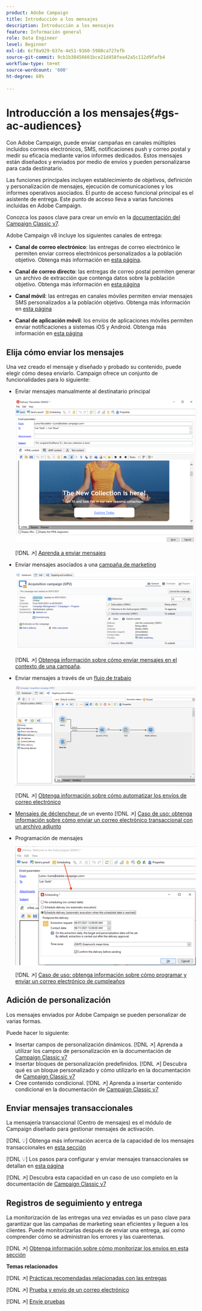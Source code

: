 ```yaml
---
product: Adobe Campaign
title: Introducción a los mensajes
description: Introducción a los mensajes
feature: Información general
role: Data Engineer
level: Beginner
exl-id: 6cf8a929-637e-4e51-9160-5980ca727efb
source-git-commit: 9cb1b38456601bce21d458fea42a5c112d9fafb4
workflow-type: tm+mt
source-wordcount: '600'
ht-degree: 68%

---
```


# Introducción a los mensajes{#gs-ac-audiences}

Con Adobe Campaign, puede enviar campañas en canales múltiples incluidos correos electrónicos, SMS, notificaciones push y correo postal y medir su eficacia mediante varios informes dedicados. Estos mensajes están diseñados y enviados por medio de envíos y pueden personalizarse para cada destinatario.

Las funciones principales incluyen establecimiento de objetivos, definición y personalización de mensajes, ejecución de comunicaciones y los informes operativos asociados. El punto de acceso funcional principal es el asistente de entrega. Este punto de acceso lleva a varias funciones incluidas en Adobe Campaign.

Conozca los pasos clave para crear un envío en la [documentación del Campaign Classic v7](https://experienceleague.adobe.com/docs/campaign-classic/using/sending-messages/key-steps-when-creating-a-delivery/steps-about-delivery-creation-steps.html?lang=es).

Adobe Campaign v8 incluye los siguientes canales de entrega:

* **Canal de correo electrónico**: las entregas de correo electrónico le permiten enviar correos electrónicos personalizados a la población objetivo. Obtenga más información en [esta página](../send/email.md).

* **Canal de correo directo**: las entregas de correo postal permiten generar un archivo de extracción que contenga datos sobre la población objetivo.  Obtenga más información en [esta página](../send/direct-mail.md)

* **Canal móvil**: las entregas en canales móviles permiten enviar mensajes SMS personalizados a la población objetivo.  Obtenga más información en [esta página](../send/sms.md)

* **Canal de aplicación móvil**: los envíos de aplicaciones móviles permiten enviar notificaciones a sistemas iOS y Android.  Obtenga más información en [esta página](../send/push.md)

<!--
* **LINE channel**: LINE deliveries let you send messages on LINE, an instant messaging application available on all smartphones. Learn more in [this page](../send/line.md)
-->

## Elija cómo enviar los mensajes

Una vez creado el mensaje y diseñado y probado su contenido, puede elegir cómo desea enviarlo. Campaign ofrece un conjunto de funcionalidades para lo siguiente:

* Enviar mensajes manualmente al destinatario principal

   ![](assets/send-email.png)

   [!DNL :arrow_upper_right:] [Aprenda a enviar mensajes](https://experienceleague.adobe.com/docs/campaign-classic/using/sending-messages/sending-emails/sending-an-email/sending-messages.html?lang=es)
* Enviar mensajes asociados a una [campaña de marketing](campaigns.md)

   ![](assets/deliveries-in-a-campaign.png)

   [!DNL :arrow_upper_right:] [Obtenga información sobre cómo enviar mensajes en el contexto de una campaña](https://experienceleague.adobe.com/docs/campaign-classic/using/orchestrating-campaigns/orchestrate-campaigns/marketing-campaign-deliveries.html?lang=es).
* Enviar mensajes a través de un [flujo de trabajo](../config/workflows.md)

   ![](assets/send-in-a-wf.png)

   [!DNL :arrow_upper_right:] [Obtenga información sobre cómo automatizar los envíos de correo electrónico](https://experienceleague.adobe.com/docs/campaign-classic/using/automating-with-workflows/action-activities/delivery.html?lang=es)
* [Mensajes de déclencheur ](../send/transactional.md) de un evento
   [!DNL :arrow_upper_right:] [Caso de uso: obtenga información sobre cómo enviar un correo electrónico transaccional con un archivo adjunto](https://experienceleague.adobe.com/docs/campaign-classic/using/transactional-messaging/transactional-email-with-attachments.html?lang=en)
* Programación de mensajes

   ![](assets/schedule-send.png)

   [!DNL :arrow_upper_right:] [Caso de uso: obtenga información sobre cómo programar y enviar un correo electrónico de cumpleaños](https://experienceleague.adobe.com/docs/campaign-classic/using/automating-with-workflows/use-cases/deliveries/sending-a-birthday-email.html?lang=es)


## Adición de personalización

Los mensajes enviados por Adobe Campaign se pueden personalizar de varias formas.

Puede hacer lo siguiente:

* Insertar campos de personalización dinámicos.
   [!DNL :arrow_upper_right:] Aprenda a utilizar los campos de personalización en la documentación de  [Campaign Classic v7](https://experienceleague.adobe.com/docs/campaign-classic/using/sending-messages/personalizing-deliveries/personalization-fields.html?lang=es)
* Insertar bloques de personalización predefinidos.
   [!DNL :arrow_upper_right:] Descubra qué es un bloque personalizado y cómo utilizarlo en la documentación de  [Campaign Classic v7](https://experienceleague.adobe.com/docs/campaign-classic/using/sending-messages/personalizing-deliveries/personalization-blocks.html?lang=es)
* Cree contenido condicional.
   [!DNL :arrow_upper_right:] Aprenda a insertar contenido condicional en la documentación de  [Campaign Classic v7](https://experienceleague.adobe.com/docs/campaign-classic/using/sending-messages/personalizing-deliveries/conditional-content.html?lang=es)

## Enviar mensajes transaccionales

La mensajería transaccional (Centro de mensajes) es el módulo de Campaign diseñado para gestionar mensajes de activación.

[!DNL :bulb:] Obtenga más información acerca de la capacidad de los mensajes transaccionales en [esta sección](../dev/architecture.md#transac-msg-archi)

[!DNL :bulb:] Los pasos para configurar y enviar mensajes transaccionales se detallan en [esta página](../send/transactional.md)

[!DNL :arrow_upper_right:] Descubra esta capacidad en un caso de uso completo en la documentación de  [Campaign Classic v7](https://experienceleague.adobe.com/docs/campaign-classic/using/transactional-messaging/transactional-email-with-attachments.html?lang=en)

## Registros de seguimiento y entrega

La monitorización de las entregas una vez enviadas es un paso clave para garantizar que las campañas de marketing sean eficientes y lleguen a los clientes. Puede monitorizarlas después de enviar una entrega, así como comprender cómo se administran los errores y las cuarentenas.

[!DNL :arrow_upper_right:] [Obtenga información sobre cómo monitorizar los envíos en esta sección](https://experienceleague.adobe.com/docs/campaign-classic/using/sending-messages/monitoring-deliveries/about-delivery-monitoring.html?lang=es#sending-messages)


**Temas relacionados**

[!DNL :arrow_upper_right:]  [Prácticas recomendadas relacionadas con las entregas](https://experienceleague.adobe.com/docs/campaign-classic/using/sending-messages/key-steps-when-creating-a-delivery/delivery-bestpractices/delivery-best-practices.html?lang=es)

[!DNL :arrow_upper_right:]  [Prueba y envío de un correo electrónico](https://experienceleague.adobe.com/docs/campaign-classic/using/sending-messages/sending-emails/sending-an-email/sending-messages.html)

[!DNL :arrow_upper_right:]  [Envíe pruebas](https://experienceleague.adobe.com/docs/campaign-classic/using/sending-messages/key-steps-when-creating-a-delivery/steps-validating-the-delivery.html?lang=es)

